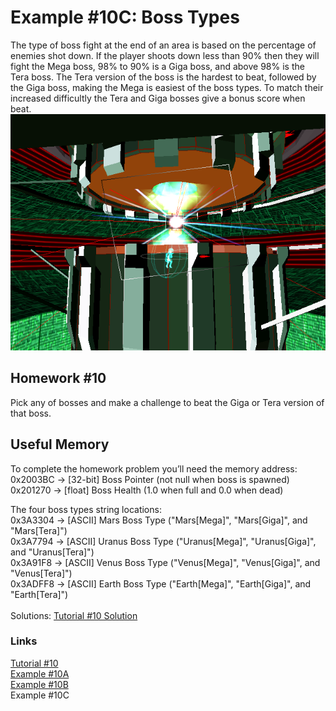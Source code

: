 # Example #10C: Boss Types
The type of boss fight at the end of an area is based on the percentage of enemies shot down.  If the player shoots down less than 90% then they will fight the Mega boss, 98% to 90% is a Giga boss, and above 98% is the Tera boss.  The Tera version of the boss is the hardest to beat, followed by the Giga boss, making the Mega is easiest of the boss types.  To match their increased difficultly the Tera and Giga bosses give a bonus score when beat. <br>
![Rez fighting the Venus Tera Boss](Rez_Venus_Tera.png)<br>
 
## Homework #10
Pick any of bosses and make a challenge to beat the Giga or Tera version of that boss.
## Useful Memory
To complete the homework problem you’ll need the memory address:<br>
0x2003BC -> [32-bit] Boss Pointer (not null when boss is spawned)<br>
0x201270 -> [float] Boss Health (1.0 when full and 0.0 when dead)<br>

The four boss types string locations:<br>
0x3A3304 -> [ASCII] Mars Boss Type ("Mars[Mega]", "Mars[Giga]", and "Mars[Tera]")<br>
0x3A7794 -> [ASCII] Uranus Boss Type ("Uranus[Mega]", "Uranus[Giga]", and "Uranus[Tera]")<br>
0x3A91F8 -> [ASCII] Venus Boss Type ("Venus[Mega]", "Venus[Giga]", and "Venus[Tera]")<br>
0x3ADFF8 -> [ASCII] Earth Boss Type ("Earth[Mega]", "Earth[Giga]", and "Earth[Tera]")<br>
<br>
Solutions: [Tutorial #10 Solution](./Solution/readme.md)<br>
### Links
[Tutorial #10](readme.md)<br>
[Example #10A](Example_10A.md)<br>
[Example #10B](Example_10B.md)<br>
Example #10C